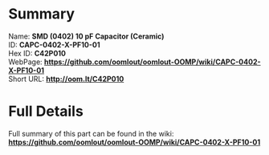 
Summary
=================
  
Name: __SMD (0402) 10 pF Capacitor (Ceramic)__    
ID: __CAPC-0402-X-PF10-01__   
Hex ID: __C42P010__   
WebPage: __https://github.com/oomlout/oomlout-OOMP/wiki/CAPC-0402-X-PF10-01__   
Short URL: __http://oom.lt/C42P010__   

Full Details
==========================
Full summary of this part can be found in the wiki:   
__https://github.com/oomlout/oomlout-OOMP/wiki/CAPC-0402-X-PF10-01__    

